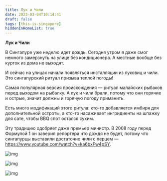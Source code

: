```yaml
---
title: Лук и Чили
date: 2023-03-04T10:14:41
draft: false
tags: [this-is-singapore]
hiddenInHomeList: true
---
```

**Лук и Чили**

В Сингапуре уже неделю идет дождь. Сегодня утром я даже смог немного замерзнуть на улице без кондиционера. А местные вообще без курток из дома не выходят.

И сейчас на улицах начали появляться инсталляции из луковиц и чили. Это сингапурский ритуал призыва теплой погоды! 

Самая популярная версия происхождения — ритуал малайских рыбаков перед выходом на рыбалку. А лук и чили брали, потому что они горячие и острые, значит должны и горячую погоду приманить.

Есть много модификаций этого ритула: кто-то добавляется имбиря для дополнительной остроты, а кто-то насаживает ингридиенты на шпажку для сате, чтобы BBQ спот остался сухим.

Эту традицию одобряет даже премьер министр. В 2008 году перед Формулой 1 он заверил репортера что дождя не будет, потому что сингапурцы выставили достаточно чили с перцем — https://www.youtube.com/watch?v=ka6bxFw4pSY.

![img](/images/this-is-singapore/photos/photo_215@04-03-2023_10-15-08.jpg#center)

![img](/images/this-is-singapore/photos/photo_216@04-03-2023_10-15-08.jpg#center)

![img](/images/this-is-singapore/photos/photo_217@04-03-2023_10-15-08.jpg#center)

